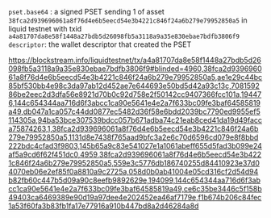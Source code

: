 
`pset.base64` : a signed PSET sending 1 of asset `38fca2d939696061a8f76d4e6b5eecd54e3b4221c846f24a6b279e79952850a5` in liquid testnet with txid `a4a81707da8e58f1448a27bdb5d26098fb5a3118a9a35e830ebae7bdfb3806f9`
`descriptor`: the wallet descriptor that created the PSET



https://blockstream.info/liquidtestnet/tx/a4a81707da8e58f1448a27bdb5d26098fb5a3118a9a35e830ebae7bdfb3806f9#blinded=4960,38fca2d939696061a8f76d4e6b5eecd54e3b4221c846f24a6b279e79952850a5,ae1e29c44bc85bf530bb4e98c3da97ab12d452ae7e644693e50bd5d42a93c13c,708159286be2eec2d3dfa56e8921d70b0c92d758e2f50142cc9407366fcc101a,194476,144c654344aa716d6f3abcc1ca90e5641e4e2a7f633bc09fe3baf64585819a49,db047a1ca057c44dd0877ec5482d36f58e6bdd2039bc7790ed9955ef5114305a,94ba53bce307539bdcc057b671adba74c21eab8ced41da19d49facca75874263,1,38fca2d939696061a8f76d4e6b5eecd54e3b4221c846f24a6b279e79952850a5,1131d8e7438f765aad9bfc3a2e6c70d6596cd079e8f8bbd222bdc4cfad3f9803,145b65a9c83e541027e1a1061abeff655d5fad3b099e24af5a9cd6f62f451dc0,4959,38fca2d939696061a8f76d4e6b5eecd54e3b4221c846f24a6b279e79952850a5,559e3c5776db186740255d84410923e37d04070eb06e2ef85f0a8810a9c2725a,058d0b0ab41004e05cd316cf2d54d94b82fb60c447b5d09a90c8eefb9892629e,194099,144c654344aa716d6f3abcc1ca90e5641e4e2a7f633bc09fe3baf64585819a49,ce6c35be3446c5f158b49403ca6469389e90d19a97dee4e202452ea46af7179e,f1b674b206c84fec1a53f60fa3b83fb1fa17e77916a910b447bd8a2d46284a8d

